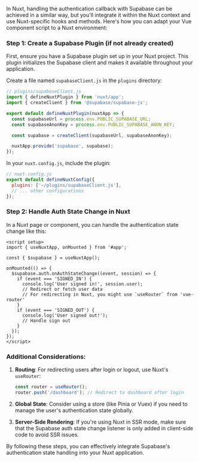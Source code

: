In Nuxt, handling the authentication callback with Supabase can be achieved in a similar way, but you'll  integrate it within the Nuxt context and use Nuxt-specific hooks and methods. Here's how you can adapt your Vue component script to a Nuxt environment:

### Step 1: Create a Supabase Plugin (if not already created)

First, ensure you have a Supabase plugin set up in your Nuxt project. This plugin initializes the Supabase client and makes it available throughout your application.

Create a file named `supabaseClient.js` in the `plugins` directory:

```javascript
// plugins/supabaseClient.js
import { defineNuxtPlugin } from 'nuxt/app';
import { createClient } from '@supabase/supabase-js';

export default defineNuxtPlugin(nuxtApp => {
  const supabaseUrl = process.env.PUBLIC_SUPABASE_URL;
  const supabaseAnonKey = process.env.PUBLIC_SUPABASE_ANON_KEY;

  const supabase = createClient(supabaseUrl, supabaseAnonKey);

  nuxtApp.provide('supabase', supabase);
});
```

In your `nuxt.config.js`, include the plugin:

```javascript
// nuxt.config.js
export default defineNuxtConfig({
  plugins: ['~/plugins/supabaseClient.js'],
  // ... other configurations
});
```

### Step 2: Handle Auth State Change in Nuxt

In a Nuxt page or component, you can handle the authentication state change like this:

```vue
<script setup>
import { useNuxtApp, onMounted } from '#app';

const { $supabase } = useNuxtApp();

onMounted(() => {
  $supabase.auth.onAuthStateChange((event, session) => {
    if (event === 'SIGNED_IN') {
      console.log('User signed in!', session.user);
      // Redirect or fetch user data
      // For redirecting in Nuxt, you might use `useRouter` from 'vue-router'
    }
    if (event === 'SIGNED_OUT') {
      console.log('User signed out!');
      // Handle sign out
    }
  });
});
</script>
```

### Additional Considerations:

1. **Routing**: For redirecting users after login or logout, use Nuxt's `useRouter`:

   ```javascript
   const router = useRouter();
   router.push('/dashboard'); // Redirect to dashboard after login
   ```

2. **Global State**: Consider using a store (like Pinia or Vuex) if you need to manage the user's authentication state globally.

3. **Server-Side Rendering**: If you're using Nuxt in SSR mode, make sure that the Supabase auth state change listener is only added in client-side code to avoid SSR issues.

By following these steps, you can effectively integrate Supabase's authentication state handling into your Nuxt application.